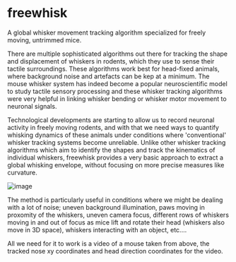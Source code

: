 # freewhisk
A global whisker movement tracking algorithm specialized for freely moving, untrimmed mice. 

There are multiple sophisticated algorithms out there for tracking the shape and displacement of whiskers in rodents, which they use to sense their tactile surroundings. These algorithms work best for head-fixed animals, where background noise and artefacts can be kep at a minimum. The mouse whisker system has indeed become a popular neuroscientific model to study tactile sensory processing and these whisker tracking algorithms were very helpful in linking whisker bending or whisker motor movement to neuronal signals.

Technological developments are starting to allow us to record neuronal activity in freely moving rodents, and with that we need ways to quantify whisking dynamics of these animals under conditions where 'conventional' whisker tracking systems become unreliable. Unlike other whisker tracking algorithms which aim to identify the shapes and track the kinematics of individual whiskers, freewhisk provides a very basic approach to extract a global whisking envelope, without focusing on more precise measures like curvature.

![image](https://user-images.githubusercontent.com/47891330/194781755-fee6b3cf-6a7b-49b6-9da3-fd66385e7b67.png)

The method is particularly useful in conditions where we might be dealing with a lot of noise; uneven background illumination, paws moving in proxomity of the whiskers, uneven camera focus, different rows of whiskers moving in and out of focus as mice lift and rotate their head (whiskers also move in 3D space), whiskers interacting with an object, etc....

All we need for it to work is a video of a mouse taken from above, the tracked nose xy coordinates and head direction coordinates for the video.

